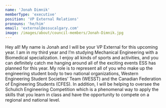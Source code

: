 ```yaml
---
name: 'Jonah Dimnik'
memberType: 'executive'
position: 'VP External Relations'
pronouns: 'he/him'
email: 'external@essucalgary.com'
image: /images/about/council-members/Jonah-Dimnik.jpg
---
```


Hey all! My name is Jonah and I will be your VP External for this upcoming year. I am in my third year and I’m studying Mechanical Engineering with a Biomedical specialization. I enjoy all kinds of sports and activities, and you can definitely catch me hanging around all of the exciting events ESS has planned for this year. My role is to represent all of you who make up the engineering student body to two national organizations, Western Engineering Student Societies’ Team (WESST) and the Canadian Federation of Engineering Students (CFES). In addition, I will be helping to oversee the Schulich Engineering Competition which is a phenomenal way to apply the skills that you learn in class and have the opportunity to compete on a regional and national level.